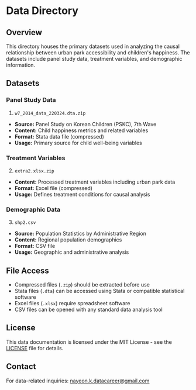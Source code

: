 # Data Directory

## Overview
This directory houses the primary datasets used in analyzing the causal relationship between urban park accessibility and children's happiness. The datasets include panel study data, treatment variables, and demographic information.

## Datasets

### Panel Study Data
1. `w7_2014_data_220324.dta.zip`
- **Source:** Panel Study on Korean Children (PSKC), 7th Wave
- **Content:** Child happiness metrics and related variables
- **Format:** Stata data file (compressed)
- **Usage:** Primary source for child well-being variables

### Treatment Variables
2. `extra2.xlsx.zip`
- **Content:** Processed treatment variables including urban park data
- **Format:** Excel file (compressed)
- **Usage:** Defines treatment conditions for causal analysis

### Demographic Data
3. `shp2.csv`
- **Source:** Population Statistics by Administrative Region
- **Content:** Regional population demographics
- **Format:** CSV file
- **Usage:** Geographic and administrative analysis

## File Access
- Compressed files (`.zip`) should be extracted before use
- Stata files (`.dta`) can be accessed using Stata or compatible statistical software
- Excel files (`.xlsx`) require spreadsheet software
- CSV files can be opened with any standard data analysis tool

## License
This data documentation is licensed under the MIT License - see the [LICENSE](LICENSE) file for details.

## Contact
For data-related inquiries: nayeon.k.datacareer@gmail.com
